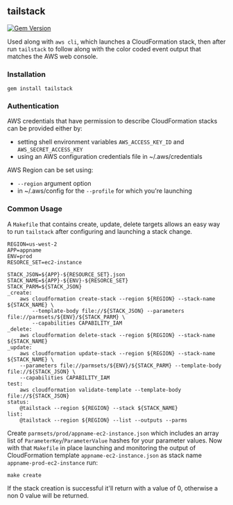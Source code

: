 ## tailstack

[![Gem Version](https://badge.fury.io/rb/tailstack.svg)](https://badge.fury.io/rb/tailstack)

Used along with `aws cli`, which launches a CloudFormation stack, then after run `tailstack` to follow along with the color coded event output that matches the AWS web console.

### Installation

`gem install tailstack`

### Authentication

AWS credentials that have permission to describe CloudFormation stacks can be provided either by:

* setting shell environment variables `AWS_ACCESS_KEY_ID` and `AWS_SECRET_ACCESS_KEY`
* using an AWS configuration credentials file in ~/.aws/credentials

AWS Region can be set using:

* `--region` argument option
* in ~/.aws/config for the `--profile` for which you're launching

### Common Usage
A `Makefile` that contains create, update, delete targets allows an easy way to run `tailstack` after configuring and launching a stack change.

~~~~
REGION=us-west-2
APP=appname
ENV=prod
RESORCE_SET=ec2-instance

STACK_JSON=${APP}-${RESOURCE_SET}.json
STACK_NAME=${APP}-${ENV}-${RESORCE_SET}
STACK_PARM=${STACK_JSON}
_create:
	aws cloudformation create-stack --region ${REGION} --stack-name ${STACK_NAME} \
		--template-body file://${STACK_JSON} --parameters file://parmsets/${ENV}/${STACK_PARM} \
		--capabilities CAPABILITY_IAM
_delete:
	aws cloudformation delete-stack --region ${REGION} --stack-name ${STACK_NAME}
_update:
	aws cloudformation update-stack --region ${REGION} --stack-name ${STACK_NAME} \
	--parameters file://parmsets/${ENV}/${STACK_PARM} --template-body file://${STACK_JSON} \
	--capabilities CAPABILITY_IAM
test:
	aws cloudformation validate-template --template-body file://${STACK_JSON}
status:
	@tailstack --region ${REGION} --stack ${STACK_NAME}
list:
	@tailstack --region ${REGION} --list --outputs --parms

~~~~

Create `parmsets/prod/appname-ec2-instance.json` which includes an array list of `ParameterKey`/`ParameterValue` hashes for your parameter values. Now with that `Makefile` in place launching and monitoring the output of CloudFormation template `appname-ec2-instance.json` as stack name `appname-prod-ec2-instance` run:

```
make create
```

If the stack creation is successful it'll return with a value of 0, otherwise a non 0 value will be returned.
